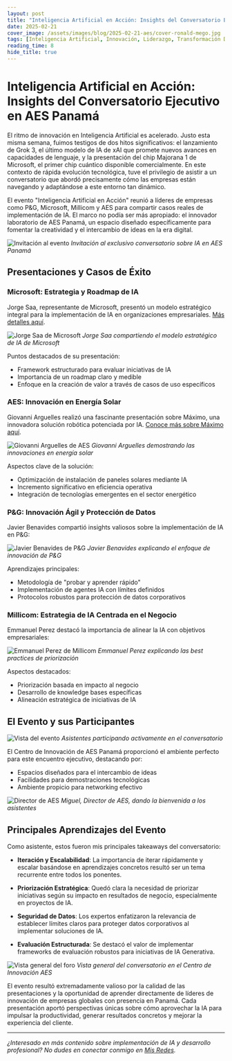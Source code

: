 ```yaml
---
layout: post
title: "Inteligencia Artificial en Acción: Insights del Conversatorio Ejecutivo en AES Panamá"
date: 2025-02-21
cover_image: /assets/images/blog/2025-02-21-aes/cover-ronald-mego.jpg
tags: [Inteligencia Artificial, Innovación, Liderazgo, Transformación Digital, Enterprise AI]
reading_time: 8
hide_title: true
---
```


# Inteligencia Artificial en Acción: Insights del Conversatorio Ejecutivo en AES Panamá

El ritmo de innovación en Inteligencia Artificial es acelerado. Justo esta misma semana, fuimos testigos de dos hitos significativos: el lanzamiento de Grok 3, el último modelo de IA de xAI que promete nuevos avances en capacidades de lenguaje, y la presentación del chip Majorana 1 de Microsoft, el primer chip cuántico disponible comercialmente. En este contexto de rápida evolución tecnológica, tuve el privilegio de asistir a un conversatorio que abordó precisamente cómo las empresas están navegando y adaptándose a este entorno tan dinámico.

El evento "Inteligencia Artificial en Acción" reunió a líderes de empresas como P&G, Microsoft, Millicom y AES para compartir casos reales de implementación de IA. El marco no podía ser más apropiado: el innovador laboratorio de AES Panamá, un espacio diseñado específicamente para fomentar la creatividad y el intercambio de ideas en la era digital.

![Invitación al evento](/assets/images/blog/2025-02-21-aes/invitacion-evento.jpeg)
*Invitación al exclusivo conversatorio sobre IA en AES Panamá*

## Presentaciones y Casos de Éxito

### Microsoft: Estrategia y Roadmap de IA
Jorge Saa, representante de Microsoft, presentó un modelo estratégico integral para la implementación de IA en organizaciones empresariales. [Más detalles aquí](https://www.microsoft.com/en-us/microsoft-cloud/blog/2024/04/03/the-ai-strategy-roadmap-navigating-the-stages-of-value-creation/).

![Jorge Saa de Microsoft](/assets/images/blog/2025-02-21-aes/microsoft-jorge-saa.jpg)
*Jorge Saa compartiendo el modelo estratégico de IA de Microsoft*

Puntos destacados de su presentación:
- Framework estructurado para evaluar iniciativas de IA
- Importancia de un roadmap claro y medible
- Enfoque en la creación de valor a través de casos de uso específicos

### AES: Innovación en Energía Solar
Giovanni Arguelles realizó una fascinante presentación sobre Máximo, una innovadora solución robótica potenciada por IA. [Conoce más sobre Máximo aquí](https://www.aes.com/maximo).

![Giovanni Arguelles de AES](/assets/images/blog/2025-02-21-aes/aes-giovanni-arguelles.jpg)
*Giovanni Arguelles demostrando las innovaciones en energía solar*

Aspectos clave de la solución:
- Optimización de instalación de paneles solares mediante IA
- Incremento significativo en eficiencia operativa
- Integración de tecnologías emergentes en el sector energético

### P&G: Innovación Ágil y Protección de Datos
Javier Benavides compartió insights valiosos sobre la implementación de IA en P&G:

![Javier Benavides de P&G](/assets/images/blog/2025-02-21-aes/aes-javier-benavides.jpg)
*Javier Benavides explicando el enfoque de innovación de P&G*

Aprendizajes principales:
- Metodología de "probar y aprender rápido"
- Implementación de agentes IA con límites definidos
- Protocolos robustos para protección de datos corporativos

### Millicom: Estrategia de IA Centrada en el Negocio
Emmanuel Perez destacó la importancia de alinear la IA con objetivos empresariales:

![Emmanuel Perez de Millicom](/assets/images/blog/2025-02-21-aes/aes-emmanuel-perez.jpg)
*Emmanuel Perez explicando las best practices de priorización*

Aspectos destacados:
- Priorización basada en impacto al negocio
- Desarrollo de knowledge bases específicas
- Alineación estratégica de iniciativas de IA

## El Evento y sus Participantes

![Vista del evento](/assets/images/blog/2025-02-21-aes/cover-ronald-mego.jpg.jpg)
*Asistentes participando activamente en el conversatorio*

El Centro de Innovación de AES Panamá proporcionó el ambiente perfecto para este encuentro ejecutivo, destacando por:
- Espacios diseñados para el intercambio de ideas
- Facilidades para demostraciones tecnológicas
- Ambiente propicio para networking efectivo

![Director de AES](/assets/images/blog/2025-02-21-aes/aes-miguel-director.jpg)
*Miguel, Director de AES, dando la bienvenida a los asistentes*

## Principales Aprendizajes del Evento

Como asistente, estos fueron mis principales takeaways del conversatorio:

- **Iteración y Escalabilidad**: La importancia de iterar rápidamente y escalar basándose en aprendizajes concretos resultó ser un tema recurrente entre todos los ponentes.

- **Priorización Estratégica**: Quedó clara la necesidad de priorizar iniciativas según su impacto en resultados de negocio, especialmente en proyectos de IA.

- **Seguridad de Datos**: Los expertos enfatizaron la relevancia de establecer límites claros para proteger datos corporativos al implementar soluciones de IA.

- **Evaluación Estructurada**: Se destacó el valor de implementar frameworks de evaluación robustos para iniciativas de IA Generativa.

![Vista general del foro](/assets/images/blog/2025-02-21-aes/aes-foro.jpg)
*Vista general del conversatorio en el Centro de Innovación AES*

El evento resultó extremadamente valioso por la calidad de las presentaciones y la oportunidad de aprender directamente de líderes de innovación de empresas globales con presencia en Panamá. Cada presentación aportó perspectivas únicas sobre cómo aprovechar la IA para impulsar la productividad, generar resultados concretos y mejorar la experiencia del cliente.

---
*¿Interesado en más contenido sobre implementación de IA y desarrollo profesional? No dudes en conectar conmigo en [Mis Redes](https://ronaldmego.github.io/contact/).*